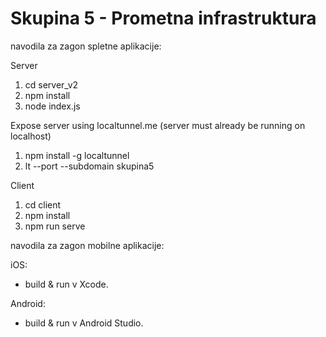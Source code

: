 # Skupina 5 - Prometna infrastruktura

navodila za zagon spletne aplikacije:

Server
1. cd server_v2
2. npm install
3. node index.js

Expose server using localtunnel.me (server must already be running on localhost)
1. npm install -g localtunnel
2. lt --port <PORT> --subdomain skupina5

Client
1. cd client
2. npm install
3. npm run serve

navodila za zagon mobilne aplikacije:

iOS:
- build & run v Xcode.

Android:
- build & run v Android Studio.
